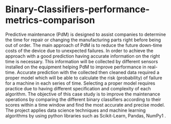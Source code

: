 # Binary-Classifiers-performance-metrics-comparison

Predictive maintenance (PdM) is designed to assist companies to determine the time for repair
or changing the manufacturing parts right before being out of order. The main approach of
PdM is to reduce the future down-time costs of the device due to unexpected failures. In order
to achieve the approach with a good prediction having accurate information on the right time
is necessary. This information will be collected by different sensors installed on the equipment
helping PdM to improve performance in real-time. Accurate prediction with the collected then
cleaned data required a proper model which will be able to calculate the risk (probability) of
failure for a machine in each series of time. Selecting a proper model requires practice due to
having different specification and complexity of each algorithm.
The objective of this case study is to improve the maintenance operations by comparing the
different binary classifiers according to their scores within a time window and find the most
accurate and precise model. The project applies data science techniques and machine
learning algorithms by using python libraries such as Scikit-Learn, Pandas, NumPy1
.
